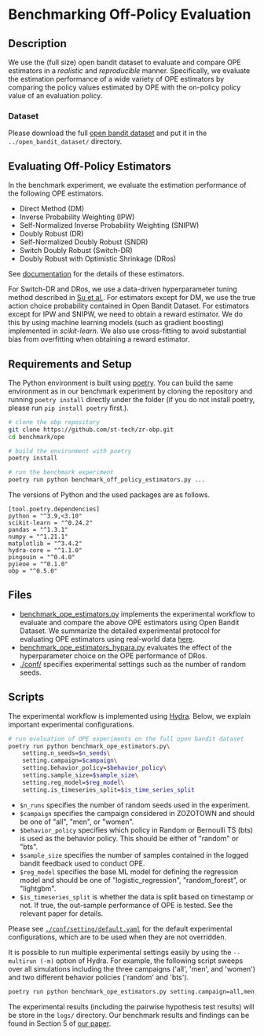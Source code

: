 # Benchmarking Off-Policy Evaluation

## Description
We use the (full size) open bandit dataset to evaluate and compare OPE estimators in a *realistic* and *reproducible* manner. Specifically, we evaluate the estimation performance of a wide variety of OPE estimators by comparing the policy values estimated by OPE with the on-policy policy value of an evaluation policy.

### Dataset
Please download the full [open bandit dataset](https://research.zozo.com/data.html) and put it in the `../open_bandit_dataset/` directory.

## Evaluating Off-Policy Estimators

In the benchmark experiment, we evaluate the estimation performance of the following OPE estimators.

- Direct Method (DM)
- Inverse Probability Weighting (IPW)
- Self-Normalized Inverse Probability Weighting (SNIPW)
- Doubly Robust (DR)
- Self-Normalized Doubly Robust (SNDR)
- Switch Doubly Robust (Switch-DR)
- Doubly Robust with Optimistic Shrinkage (DRos)

See [documentation](https://zr-obp.readthedocs.io/en/latest/estimators.html) for the details of these estimators.

For Switch-DR and DRos, we use a data-driven hyperparameter tuning method described in [Su et al.](https://arxiv.org/abs/1907.09623).
For estimators except for DM, we use the true action choice probability contained in Open Bandit Dataset.
For estimators except for IPW and SNIPW, we need to obtain a reward estimator.
We do this by using machine learning models (such as gradient boosting) implemented in *scikit-learn*.
We also use cross-fitting to avoid substantial bias from overfitting when obtaining a reward estimator.

## Requirements and Setup

The Python environment is built using [poetry](https://github.com/python-poetry/poetry). You can build the same environment as in our benchmark experiment by cloning the repository and running `poetry install` directly under the folder (if you do not install poetry, please run `pip install poetry` first.).

```bash
# clone the obp repository
git clone https://github.com/st-tech/zr-obp.git
cd benchmark/ope

# build the environment with poetry
poetry install

# run the benchmark experiment
poetry run python benchmark_off_policy_estimators.py ...
```

The versions of Python and the used packages are as follows.

```
[tool.poetry.dependencies]
python = "^3.9,<3.10"
scikit-learn = "^0.24.2"
pandas = "^1.3.1"
numpy = "^1.21.1"
matplotlib = "^3.4.2"
hydra-core = "^1.1.0"
pingouin = "^0.4.0"
pyieoe = "^0.1.0"
obp = "^0.5.0"
```

## Files

- [benchmark_ope_estimators.py](https://github.com/st-tech/zr-obp/blob/master/benchmark/ope/benchmark_ope_estimators.py) implements the experimental workflow to evaluate and compare the above OPE estimators using Open Bandit Dataset. We summarize the detailed experimental protocol for evaluating OPE estimators using real-world data [here](https://zr-obp.readthedocs.io/en/latest/evaluation_ope.html).
- [benchmark_ope_estimators_hypara.py](https://github.com/st-tech/zr-obp/blob/master/benchmark/ope/benchmark_ope_estimators.py) evaluates the effect of the hyperparameter choice on the OPE performance of DRos.
- [./conf/](./conf/) specifies experimental settings such as the number of random seeds.

## Scripts
The experimental workflow is implemented using [Hydra](https://github.com/facebookresearch/hydra). Below, we explain important experimental configurations.

```bash
# run evaluation of OPE experiments on the full open bandit dataset
poetry run python benchmark_ope_estimators.py\
    setting.n_seeds=$n_seeds\
    setting.campaign=$campaign\
    setting.behavior_policy=$behavior_policy\
    setting.sample_size=$sample_size\
    setting.reg_model=$reg_model\
    setting.is_timeseries_split=$is_time_series_split
```

- `$n_runs` specifies the number of random seeds used in the experiment.
- `$campaign` specifies the campaign considered in ZOZOTOWN and should be one of "all", "men", or "women".
- `$behavior_policy` specifies which policy in Random or Bernoulli TS (bts) is used as the behavior policy. This should be either of "random" or "bts".
- `$sample_size` specifies the number of samples contained in the logged bandit feedback used to conduct OPE.
- `$reg_model` specifies the base ML model for defining the regression model and should be one of "logistic_regression", "random_forest", or "lightgbm".
- `$is_timeseries_split` is whether the data is split based on timestamp or not. If true, the out-sample performance of OPE is tested. See the relevant paper for details.

Please see [`./conf/setting/default.yaml`](./conf/setting/default.yaml) for the default experimental configurations, which are to be used when they are not overridden.

It is possible to run multiple experimental settings easily by using the `--multirun (-m)` option of Hydra.
For example, the following script sweeps over all simulations including the three campaigns ('all', 'men',  and 'women') and two different behavior policies ('random' and 'bts').

```bash
poetry run python benchmark_ope_estimators.py setting.campaign=all,men,women setting.behavior_policy=random,bts --multirun
```

The experimental results (including the pairwise hypothesis test results) will be store in the `logs/` directory.
Our benchmark results and findings can be found in Section 5 of [our paper](https://arxiv.org/abs/2008.07146).
